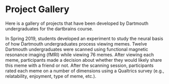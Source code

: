# Project Gallery

Here is a gallery of projects that have been developed by Dartmouth undergraduates for the dartbrains course.

In Spring 2019, students developed an experiment to study the neural basis of how Dartmouth undergraduates process viewing memes. Twelve Dartmouth undergraduates were scanned using functional magnetic resonance imaging (fMRI) while viewing 76 memes. After viewing each meme, participants made a decision about whether they would likely share this meme with a friend or not. After the scanning session, participants rated each meme on a number of dimensions using a Qualtrics survey (e.g., relatability, enjoyment, type of meme, etc.).
